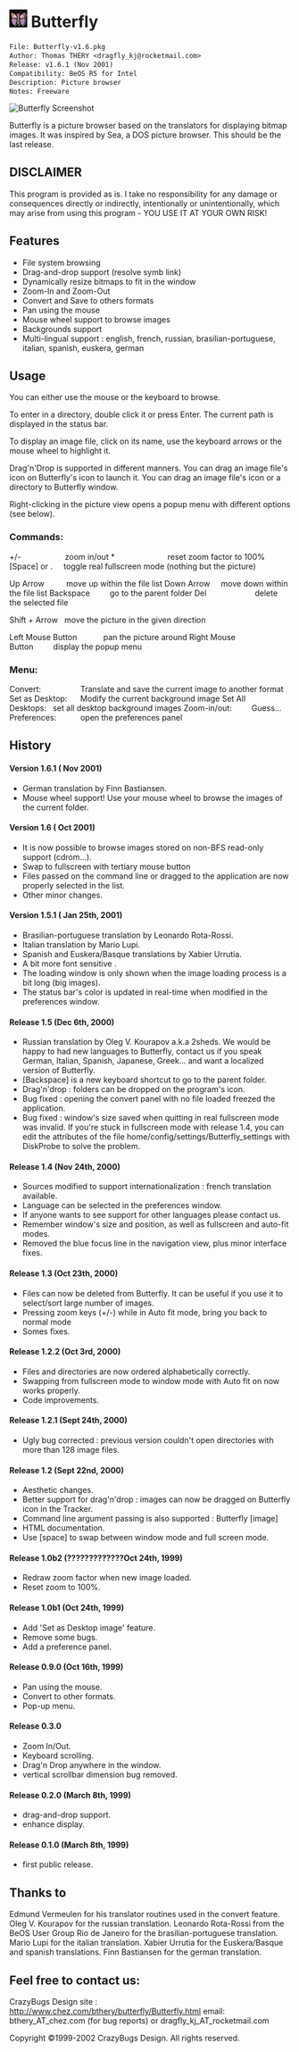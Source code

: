 #  ![Butterfly Icon](distribute/bficon.jpg) Butterfly

    File: Butterfly-v1.6.pkg
    Author: Thomas THERY <dragfly_kj@rocketmail.com>
    Release: v1.6.1 (Nov 2001)
    Compatibility: BeOS R5 for Intel
    Description: Picture browser
    Notes: Freeware

 ![Butterfly Screenshot](distribute/Screenshot.jpg)

Butterfly is a picture browser based on the translators for displaying bitmap images. It was inspired by Sea, a DOS picture browser. This should be the last release.


## DISCLAIMER

This program is provided as is. I take no responsibility for any damage or consequences directly or indirectly, intentionally or unintentionally, which may arise from using this program - YOU USE IT AT YOUR OWN RISK!


## Features

- File system browsing
- Drag-and-drop support (resolve symb link)
- Dynamically resize bitmaps to fit in the window
- Zoom-In and Zoom-Out
- Convert and Save to others formats
- Pan using the mouse
- Mouse wheel support to browse images
- Backgrounds support
- Multi-lingual support : english, french, russian, brasilian-portuguese, italian, spanish, euskera, german


## Usage

You can either use the mouse or the keyboard to browse.

To enter in a directory, double click it or press Enter. The current path is displayed in the status bar.

To display an image file, click on its name, use the keyboard arrows or the mouse wheel to highlight it.

Drag'n'Drop is supported in different manners. You can drag an image file's icon on Butterfly's icon to launch it. You can drag an image file's icon or a directory to Butterfly window. 

Right-clicking in the picture view opens a popup menu with different options (see below).

### Commands:
+/-&nbsp;&nbsp;&nbsp;&nbsp;&nbsp;&nbsp;&nbsp;&nbsp;&nbsp;&nbsp;&nbsp;&nbsp;&nbsp;&nbsp;&nbsp;&nbsp;&nbsp;&nbsp;&nbsp;&nbsp;zoom in/out
\*&nbsp;&nbsp;&nbsp;&nbsp;&nbsp;&nbsp;&nbsp;&nbsp;&nbsp;&nbsp;&nbsp;&nbsp;&nbsp;&nbsp;&nbsp;&nbsp;&nbsp;&nbsp;&nbsp;&nbsp;&nbsp;&nbsp;&nbsp;&nbsp;reset zoom factor to 100%
[Space] or .&nbsp;&nbsp;&nbsp;&nbsp;&nbsp;toggle real fullscreen mode (nothing but the picture)
 
 
Up Arrow&nbsp;&nbsp;&nbsp;&nbsp;&nbsp;&nbsp;&nbsp;&nbsp;&nbsp;&nbsp;move up within the file list
Down Arrow&nbsp;&nbsp;&nbsp;&nbsp;&nbsp;move down within the file list
Backspace&nbsp;&nbsp;&nbsp;&nbsp;&nbsp;&nbsp;&nbsp;&nbsp;&nbsp;go to the parent folder
Del&nbsp;&nbsp;&nbsp;&nbsp;&nbsp;&nbsp;&nbsp;&nbsp;&nbsp;&nbsp;&nbsp;&nbsp;&nbsp;&nbsp;&nbsp;&nbsp;&nbsp;&nbsp;&nbsp;&nbsp;&nbsp;&nbsp;delete the selected file
 
 
Shift + Arrow&nbsp;&nbsp;&nbsp;move the picture in the given direction
 
 
Left Mouse Button&nbsp;&nbsp;&nbsp;&nbsp;&nbsp;&nbsp;&nbsp;&nbsp;&nbsp;&nbsp;&nbsp;&nbsp;pan the picture around
Right Mouse Button&nbsp;&nbsp;&nbsp;&nbsp;&nbsp;&nbsp;&nbsp;&nbsp;&nbsp;display the popup menu

### Menu:
Convert:&nbsp;&nbsp;&nbsp;&nbsp;&nbsp;&nbsp;&nbsp;&nbsp;&nbsp;&nbsp;&nbsp;&nbsp;&nbsp;&nbsp;&nbsp;&nbsp;&nbsp; Translate and save the current image to another format
Set as Desktop:&nbsp;&nbsp;&nbsp;&nbsp;&nbsp;&nbsp;Modify the current background image
Set All Desktops:&nbsp;&nbsp;&nbsp;set all desktop background images
Zoom-in/out:&nbsp;&nbsp;&nbsp;&nbsp;&nbsp;&nbsp;&nbsp;&nbsp;&nbsp;Guess...
Preferences:&nbsp;&nbsp;&nbsp;&nbsp;&nbsp;&nbsp;&nbsp;&nbsp;&nbsp;&nbsp;&nbsp;open the preferences panel


## History

#### Version 1.6.1 ( Nov 2001)
- German translation by Finn Bastiansen.
- Mouse wheel support! Use your mouse wheel to browse the images of the current folder.
#### Version 1.6 ( Oct 2001)
- It is now possible to browse images stored on non-BFS read-only support (cdrom...).
- Swap to fullscreen with tertiary mouse button
- Files passed on the command line or dragged to the application are now properly selected in the list.
- Other minor changes.
#### Version 1.5.1 ( Jan 25th, 2001)
- Brasilian-portuguese translation by Leonardo Rota-Rossi.
- Italian translation by Mario Lupi.
- Spanish and Euskera/Basque translations by Xabier Urrutia.
- A bit more font sensitive .
- The loading window is only shown when the image loading process is a bit long (big images).
- The status bar's color is updated in real-time when modified in the preferences window.
#### Release 1.5 (Dec 6th, 2000)
- Russian translation by Oleg V. Kourapov a.k.a 2sheds.
We would be happy to had new languages to Butterfly, contact us if you speak German, Italian, Spanish, Japanese, Greek... and want a localized version of Butterfly.
- [Backspace] is a new keyboard shortcut to go to the parent folder.
- Drag'n'drop : folders can be dropped on the program's icon.
- Bug fixed : opening the convert panel with no file loaded freezed the application.
- Bug fixed : window's size saved when quitting in real fullscreen mode was invalid.
If you're stuck in fullscreen mode with release 1.4, you can edit the attributes of the file home/config/settings/Butterfly_settings with DiskProbe to solve the problem.
#### Release 1.4 (Nov 24th, 2000)
- Sources modified to support internationalization : french translation available.
- Language can be selected in the preferences window. 
- If anyone wants to see support for other languages please contact us.
- Remember window's size and position, as well as fullscreen and auto-fit modes.
- Removed the blue focus line in the navigation view, plus minor interface fixes.
#### Release 1.3 (Oct 23th, 2000)
- Files can now be deleted from Butterfly. It can be useful if you use it to select/sort large number of images.
- Pressing zoom keys (+/-) while in Auto fit mode, bring you back to normal mode
- Somes fixes.
#### Release 1.2.2 (Oct 3rd, 2000)
- Files and directories are now ordered alphabetically correctly.
- Swapping from fullscreen mode to window mode with Auto fit on now works properly.
- Code improvements.
#### Release 1.2.1 (Sept 24th, 2000)
- Ugly bug corrected : previous version couldn't open directories with more than 128 image files.
#### Release 1.2 (Sept 22nd, 2000)
- Aesthetic changes.
- Better support for drag'n'drop : images can now be dragged on Butterfly icon in the Tracker. 
- Command line argument passing is also supported : Butterfly [image] 
- HTML documentation.
- Use [space] to swap between window mode and full screen mode.
#### Release 1.0b2 (?????????????Oct 24th, 1999)
- Redraw zoom factor when new image loaded.
- Reset zoom to 100%.
#### Release 1.0b1 (Oct 24th, 1999)
- Add 'Set as Desktop image' feature.
- Remove some bugs.
- Add a preference panel.
#### Release 0.9.0 (Oct 16th, 1999)
- Pan using the mouse.
- Convert to other formats.
- Pop-up menu.
#### Release 0.3.0
- Zoom In/Out.
- Keyboard scrolling.
- Drag'n Drop anywhere in the window.
- vertical scrollbar dimension bug removed.
#### Release 0.2.0 (March 8th, 1999)
- drag-and-drop support. 
- enhance display.
#### Release 0.1.0 (March 8th, 1999)
- first public release. 


## Thanks to
Edmund Vermeulen for his translator routines used in the convert feature.
Oleg V. Kourapov for the russian translation.
Leonardo Rota-Rossi from the BeOS User Group Rio de Janeiro for the brasilian-portuguese translation.
Mario Lupi for the italian translation.
Xabier Urrutia for the Euskera/Basque and spanish translations.
Finn Bastiansen for the german translation.

## Feel free to contact us:

CrazyBugs Design
site : http://www.chez.com/bthery/butterfly/Butterfly.html
email: bthery_AT_chez.com (for bug reports) or dragfly_kj_AT_rocketmail.com

Copyright ©1999-2002 CrazyBugs Design. All rights reserved.
